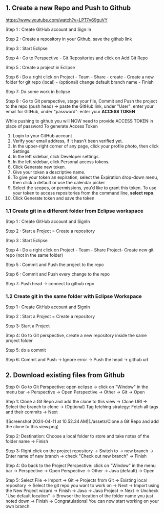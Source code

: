 ## 1. Create a new Repo and Push to Github

https://www.youtube.com/watch?v=LPT7v69guVY

Step 1 : Create GitHub account and Sign In

Step 2 : Create a repository in your Github, save the github link

Step 3 : Start Eclipse

Step 4 : Go to Perspective - Git Repositories and click on Add Git Repo

Step 5 : Create a project in Eclipse

Step 6 : Do a right click on Project - Team - Share - create - Create a new folder for git repo (local) - (optional) change default branch name - Finish

Step 7: Do some work in Eclipse

Step 8 : Go to Git perspective, stage your file, Commit and Push the project to the repo (push head) -> paste the GitHub link, under "User": enter your email for GitHub, under "password": enter your **ACCESS TOKEN**



While pushing to github you will NOW need to provide ACCESS TOKEN in place of password To generate Access Token 

1. Login to your GitHub account 
2. Verify your email address, if it hasn't been verified yet. 
3. In the upper-right corner of any page, click your profile photo, then click Settings. 
4. In the left sidebar, click Developer settings. 
5. In the left sidebar, click Personal access tokens. 
6. Click Generate new token. 
7. Give your token a descriptive name. 
8. To give your token an expiration, select the Expiration drop-down menu, then click a default or use the calendar picker 
9. Select the scopes, or permissions, you'd like to grant this token. To use your token to access repositories from the command line, **select repo**. 
10. Click Generate token and save the token



### 1.1 Create git in a different folder from Eclipse workspace

Step 1 : Create GitHub account and SignIn

Step 2 : Start a Project = Create a repository

Step 3 : Start Eclipse

Step 4 : Do a right click on Project - Team - Share Project- Create new git repo (not in the same folder)

Step 5 : Commit and Push the project to the repo

Step 6 : Commit and Push every change to the repo

Step 7: Push head -> connect to github repo



### 1.2 Create git in the same folder with Eclipse Workspace 

Step 1 : Create GitHub account and SignIn

Step 2 : Start a Project = Create a repository

Step 3: Start a Project

Step 4: Go to Git perspective, create a new repository inside the same project folder

Step 5: do a commit 

Step 6: Commit and Push -> Ignore error -> Push the head -> github url





## 2. Download existing files from Github

Step 0: Go to Git Perspective: open eclipse -> click on "Window" in the menu bar -> Perspective -> Open Perspective -> Other -> Git -> Open

Step 1: Clone a Git Repo and add the clone to this view -> Clone URI -> Select the branch to clone -> (Optional) Tag fetching strategy: Fetch all tags and their commits -> Next

![Screenshot 2024-04-11 at 10.52.34 AM](./assets/Clone a Git Repo and add the clone to this view.png)

Step 2: Destination: Choose a local folder to store and take notes of the folder name -> Finish

Step 3: Right click on the project repository -> Switch to -> new branch -> Enter name of new branch -> check "Check out new branch" -> Finish

Step 4: Go back to the Project Perspective: click on "Window" in the menu bar -> Perspective -> Open Perspective -> Other -> Java (default) -> Open

Step 5: Select File -> Import -> Git -> Projects from Git -> Existing local repository -> Select the git repo you want to work on -> Next -> Import using the New Project wizard -> Finish ->  Java -> Java Project -> Next -> Uncheck "Use default location" -> Browser the location of the folder name you just noted down -> Finish -> Congratulations! You can now start working on your own branch.
